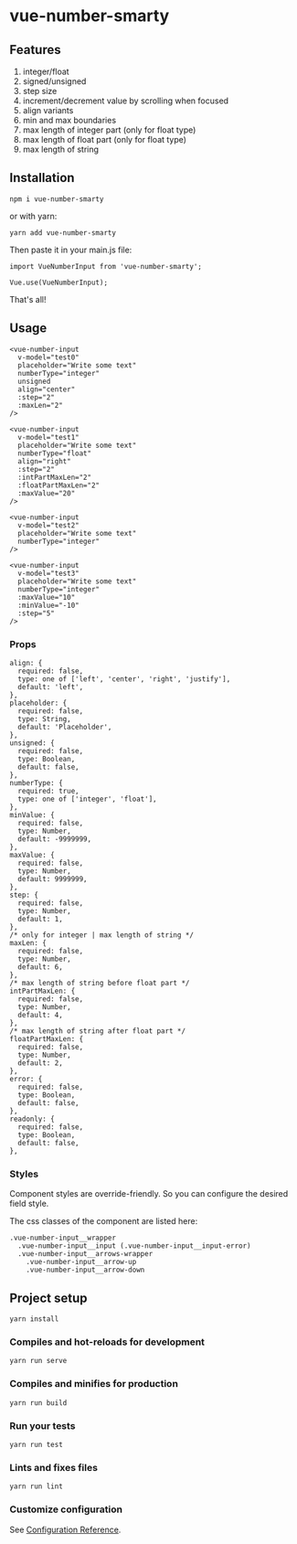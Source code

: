 # vue-number-smarty

## Features

1. integer/float
2. signed/unsigned
3. step size
4. increment/decrement value by scrolling when focused
5. align variants
6. min and max boundaries
7. max length of integer part (only for float type)
8. max length of float part (only for float type)
9. max length of string

## Installation
```
npm i vue-number-smarty
```
or with yarn:
```
yarn add vue-number-smarty
```
Then paste it in your main.js file:
```
import VueNumberInput from 'vue-number-smarty';

Vue.use(VueNumberInput);
```
That's all!

## Usage

```
<vue-number-input
  v-model="test0"
  placeholder="Write some text"
  numberType="integer"
  unsigned
  align="center"
  :step="2"
  :maxLen="2"
/>
```
```
<vue-number-input
  v-model="test1"
  placeholder="Write some text"
  numberType="float"
  align="right"
  :step="2"
  :intPartMaxLen="2"
  :floatPartMaxLen="2"
  :maxValue="20"
/>
```
```
<vue-number-input
  v-model="test2"
  placeholder="Write some text"
  numberType="integer"
/>
```
```
<vue-number-input
  v-model="test3"
  placeholder="Write some text"
  numberType="integer"
  :maxValue="10"
  :minValue="-10"
  :step="5"
/>
```

### Props
```
align: {
  required: false,
  type: one of ['left', 'center', 'right', 'justify'],
  default: 'left',
},
placeholder: {
  required: false,
  type: String,
  default: 'Placeholder',
},
unsigned: {
  required: false,
  type: Boolean,
  default: false,
},
numberType: {
  required: true,
  type: one of ['integer', 'float'],
},
minValue: {
  required: false,
  type: Number,
  default: -9999999,
},
maxValue: {
  required: false,
  type: Number,
  default: 9999999,
},
step: {
  required: false,
  type: Number,
  default: 1,
},
/* only for integer | max length of string */
maxLen: {
  required: false,
  type: Number,
  default: 6,
},
/* max length of string before float part */
intPartMaxLen: {
  required: false,
  type: Number,
  default: 4,
},
/* max length of string after float part */
floatPartMaxLen: {
  required: false,
  type: Number,
  default: 2,
},
error: {
  required: false,
  type: Boolean,
  default: false,
},
readonly: {
  required: false,
  type: Boolean,
  default: false,
},
```
### Styles
Component styles are override-friendly. So you can configure the desired field style.

The css classes of the component are listed here:
```
.vue-number-input__wrapper
  .vue-number-input__input (.vue-number-input__input-error)
  .vue-number-input__arrows-wrapper
    .vue-number-input__arrow-up
    .vue-number-input__arrow-down
```

## Project setup
```
yarn install
```

### Compiles and hot-reloads for development
```
yarn run serve
```

### Compiles and minifies for production
```
yarn run build
```

### Run your tests
```
yarn run test
```

### Lints and fixes files
```
yarn run lint
```

### Customize configuration
See [Configuration Reference](https://cli.vuejs.org/config/).
